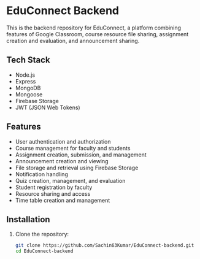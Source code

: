 # EduConnect Backend

This is the backend repository for EduConnect, a platform combining features of Google Classroom, course resource file sharing, assignment creation and evaluation, and announcement sharing.

## Tech Stack

- Node.js
- Express
- MongoDB
- Mongoose
- Firebase Storage
- JWT (JSON Web Tokens)

## Features

- User authentication and authorization
- Course management for faculty and students
- Assignment creation, submission, and management
- Announcement creation and viewing
- File storage and retrieval using Firebase Storage
- Notification handling
- Quiz creation, management, and evaluation
- Student registration by faculty
- Resource sharing and access
- Time table creation and management

## Installation

1. Clone the repository:
   ```sh
   git clone https://github.com/Sachin63Kumar/EduConnect-backend.git
   cd EduConnect-backend
   ```
